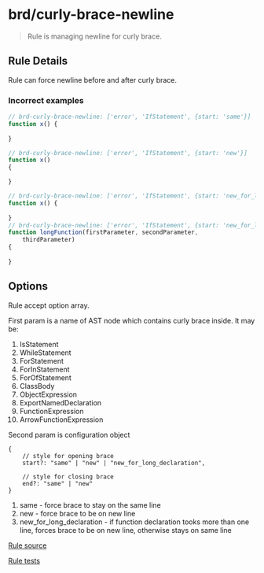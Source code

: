 # brd/curly-brace-newline
> Rule is managing newline for curly brace. 

## Rule Details

Rule can force newline before and after curly brace.

### Incorrect examples

```js
// brd-curly-brace-newline: ['error', 'IfStatement', {start: 'same'}]
function x() {
    
}

// brd-curly-brace-newline: ['error', 'IfStatement', {start: 'new'}]
function x()
{

}

// brd-curly-brace-newline: ['error', 'IfStatement', {start: 'new_for_long_declaration'}]
function x() {
    
}
// brd-curly-brace-newline: ['error', 'IfStatement', {start: 'new_for_long_declaration'}]
function longFunction(firstParameter, secondParameter,
    thirdParameter)
{
    
}
```

## Options

Rule accept option array. 

First param is a name of AST node which contains curly brace inside. It may be:
1) IsStatement
2) WhileStatement
3) ForStatement
4) ForInStatement
5) ForOfStatement
6) ClassBody
7) ObjectExpression
8) ExportNamedDeclaration
9) FunctionExpression
10) ArrowFunctionExpression

Second param is configuration object
```
{
    // style for opening brace
    start?: "same" | "new" | "new_for_long_declaration",
    
    // style for closing brace
    end?: "same" | "new"
}
```

1) same - force brace to stay on the same line
2) new - force brace to be on new line
3) new_for_long_declaration - if function declaration tooks more than one line,
forces brace to be on new line, otherwise stays on same line



[Rule source](lib/rules/curly-brace-newline.js)

[Rule tests](tests/lib/rules/curly-brace-newline.js)
